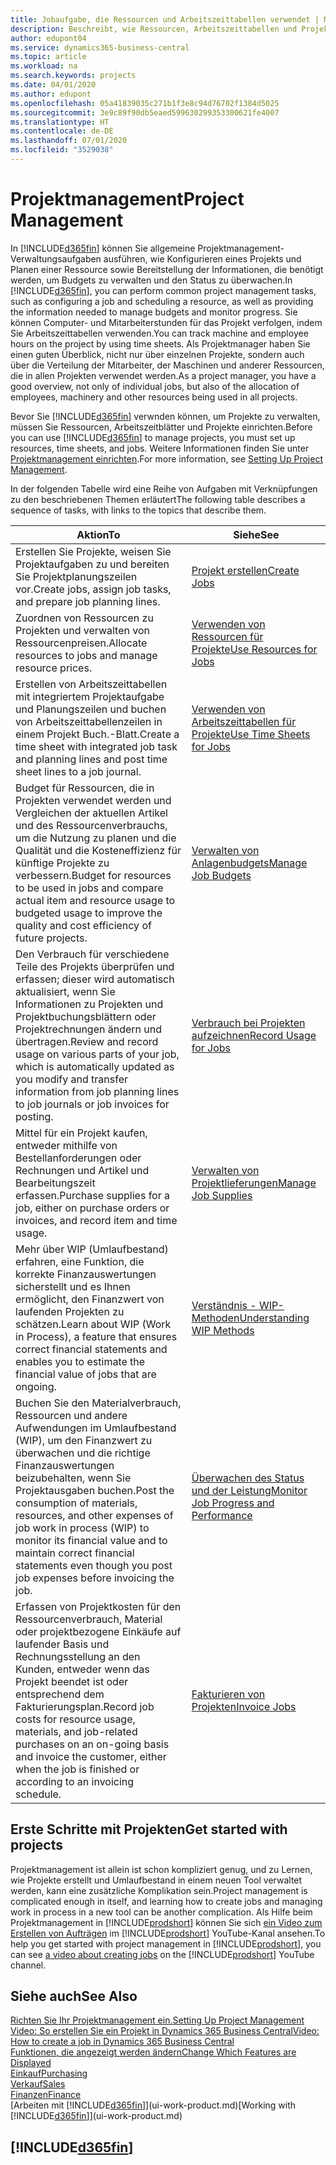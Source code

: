 ```yaml
---
title: Jobaufgabe, die Ressourcen und Arbeitszeittabellen verwendet | Microsoft Docs
description: Beschreibt, wie Ressourcen, Arbeitszeittabellen und Projekte genutzt werden, um Projekte zu verwalten.
author: edupont04
ms.service: dynamics365-business-central
ms.topic: article
ms.workload: na
ms.search.keywords: projects
ms.date: 04/01/2020
ms.author: edupont
ms.openlocfilehash: 05a41839035c271b1f3e8c94d76702f1384d5025
ms.sourcegitcommit: 3e9c89f90db5eaed599630299353300621fe4007
ms.translationtype: HT
ms.contentlocale: de-DE
ms.lasthandoff: 07/01/2020
ms.locfileid: "3529038"
---
```

# <a name="project-management"></a><span data-ttu-id="4df58-103">Projektmanagement</span><span class="sxs-lookup"><span data-stu-id="4df58-103">Project Management</span></span>
<span data-ttu-id="4df58-104">In [!INCLUDE[d365fin](includes/d365fin_md.md)] können Sie allgemeine Projektmanagement-Verwaltungsaufgaben ausführen, wie Konfigurieren eines Projekts und Planen einer Ressource sowie Bereitstellung der Informationen, die benötigt werden, um Budgets zu verwalten und den Status zu überwachen.</span><span class="sxs-lookup"><span data-stu-id="4df58-104">In [!INCLUDE[d365fin](includes/d365fin_md.md)], you can perform common project management tasks, such as configuring a job and scheduling a resource, as well as providing the information needed to manage budgets and monitor progress.</span></span> <span data-ttu-id="4df58-105">Sie können Computer- und Mitarbeiterstunden für das Projekt verfolgen, indem Sie Arbeitszeittabellen verwenden.</span><span class="sxs-lookup"><span data-stu-id="4df58-105">You can track machine and employee hours on the project by using time sheets.</span></span> <span data-ttu-id="4df58-106">Als Projektmanager haben Sie einen guten Überblick, nicht nur über einzelnen Projekte, sondern auch über die Verteilung der Mitarbeiter, der Maschinen und anderer Ressourcen, die in allen Projekten verwendet werden.</span><span class="sxs-lookup"><span data-stu-id="4df58-106">As a project manager, you have a good overview, not only of individual jobs, but also of the allocation of employees, machinery and other resources being used in all projects.</span></span>

<span data-ttu-id="4df58-107">Bevor Sie [!INCLUDE[d365fin](includes/d365fin_md.md)] verwnden können, um Projekte zu verwalten, müssen Sie Ressourcen, Arbeitszeitblätter und Projekte einrichten.</span><span class="sxs-lookup"><span data-stu-id="4df58-107">Before you can use [!INCLUDE[d365fin](includes/d365fin_md.md)] to manage projects, you must set up resources, time sheets, and jobs.</span></span> <span data-ttu-id="4df58-108">Weitere Informationen finden Sie unter [Projektmanagement einrichten](projects-setup-projects.md).</span><span class="sxs-lookup"><span data-stu-id="4df58-108">For more information, see [Setting Up Project Management](projects-setup-projects.md).</span></span>  

<span data-ttu-id="4df58-109">In der folgenden Tabelle wird eine Reihe von Aufgaben mit Verknüpfungen zu den beschriebenen Themen erläutert</span><span class="sxs-lookup"><span data-stu-id="4df58-109">The following table describes a sequence of tasks, with links to the topics that describe them.</span></span>

| <span data-ttu-id="4df58-110">Aktion</span><span class="sxs-lookup"><span data-stu-id="4df58-110">To</span></span> | <span data-ttu-id="4df58-111">Siehe</span><span class="sxs-lookup"><span data-stu-id="4df58-111">See</span></span> |
| --- | --- |
| <span data-ttu-id="4df58-112">Erstellen Sie Projekte, weisen Sie Projektaufgaben zu und bereiten Sie Projektplanungszeilen vor.</span><span class="sxs-lookup"><span data-stu-id="4df58-112">Create jobs, assign job tasks, and prepare job planning lines.</span></span> |[<span data-ttu-id="4df58-113">Projekt erstellen</span><span class="sxs-lookup"><span data-stu-id="4df58-113">Create Jobs</span></span>](projects-how-create-jobs.md) |
| <span data-ttu-id="4df58-114">Zuordnen von Ressourcen zu Projekten und verwalten von Ressourcenpreisen.</span><span class="sxs-lookup"><span data-stu-id="4df58-114">Allocate resources to jobs and manage resource prices.</span></span> |[<span data-ttu-id="4df58-115">Verwenden von Ressourcen für Projekte</span><span class="sxs-lookup"><span data-stu-id="4df58-115">Use Resources for Jobs</span></span>](projects-how-use-resources.md) |
| <span data-ttu-id="4df58-116">Erstellen von Arbeitszeittabellen mit integriertem Projektaufgabe und Planungszeilen und buchen von Arbeitszeittabellenzeilen in einem Projekt Buch.-Blatt.</span><span class="sxs-lookup"><span data-stu-id="4df58-116">Create a time sheet with integrated job task and planning lines and post time sheet lines to a job journal.</span></span> |[<span data-ttu-id="4df58-117">Verwenden von Arbeitszeittabellen für Projekte</span><span class="sxs-lookup"><span data-stu-id="4df58-117">Use Time Sheets for Jobs</span></span>](projects-how-use-time-sheets.md) |
| <span data-ttu-id="4df58-118">Budget für Ressourcen, die in Projekten verwendet werden und Vergleichen der aktuellen Artikel und des Ressourcenverbrauchs, um die Nutzung zu planen und die Qualität und die Kosteneffizienz für künftige Projekte zu verbessern.</span><span class="sxs-lookup"><span data-stu-id="4df58-118">Budget for resources to be used in jobs and compare actual item and resource usage to budgeted usage to improve the quality and cost efficiency of future projects.</span></span> |[<span data-ttu-id="4df58-119">Verwalten von Anlagenbudgets</span><span class="sxs-lookup"><span data-stu-id="4df58-119">Manage Job Budgets</span></span>](projects-how-manage-budgets.md) |
| <span data-ttu-id="4df58-120">Den Verbrauch für verschiedene Teile des Projekts überprüfen und erfassen; dieser wird automatisch aktualisiert, wenn Sie Informationen zu Projekten und Projektbuchungsblättern oder Projektrechnungen ändern und übertragen.</span><span class="sxs-lookup"><span data-stu-id="4df58-120">Review and record usage on various parts of your job, which is automatically updated as you modify and transfer information from job planning lines to job journals or job invoices for posting.</span></span> |[<span data-ttu-id="4df58-121">Verbrauch bei Projekten aufzeichnen</span><span class="sxs-lookup"><span data-stu-id="4df58-121">Record Usage for Jobs</span></span>](projects-how-record-job-usage.md) |
| <span data-ttu-id="4df58-122">Mittel für ein Projekt kaufen, entweder mithilfe von Bestellanforderungen oder Rechnungen und Artikel und Bearbeitungszeit erfassen.</span><span class="sxs-lookup"><span data-stu-id="4df58-122">Purchase supplies for a job, either on purchase orders or invoices, and record item and time usage.</span></span> |[<span data-ttu-id="4df58-123">Verwalten von Projektlieferungen</span><span class="sxs-lookup"><span data-stu-id="4df58-123">Manage Job Supplies</span></span>](projects-how-manage-project-supplies.md) |
| <span data-ttu-id="4df58-124">Mehr über WIP (Umlaufbestand) erfahren, eine Funktion, die korrekte Finanzauswertungen sicherstellt und es Ihnen ermöglicht, den Finanzwert von laufenden Projekten zu schätzen.</span><span class="sxs-lookup"><span data-stu-id="4df58-124">Learn about WIP (Work in Process), a feature that ensures correct financial statements and enables you to estimate the financial value of jobs that are ongoing.</span></span> |[<span data-ttu-id="4df58-125">Verständnis - WIP-Methoden</span><span class="sxs-lookup"><span data-stu-id="4df58-125">Understanding WIP Methods</span></span>](projects-understanding-wip.md) |
| <span data-ttu-id="4df58-126">Buchen Sie den Materialverbrauch, Ressourcen und andere Aufwendungen im Umlaufbestand (WIP), um den Finanzwert zu überwachen und die richtige Finanzauswertungen beizubehalten, wenn Sie Projektausgaben buchen.</span><span class="sxs-lookup"><span data-stu-id="4df58-126">Post the consumption of materials, resources, and other expenses of job work in process (WIP) to monitor its financial value and to maintain correct financial statements even though you post job expenses before invoicing the job.</span></span> |[<span data-ttu-id="4df58-127">Überwachen des Status und der Leistung</span><span class="sxs-lookup"><span data-stu-id="4df58-127">Monitor Job Progress and Performance</span></span>](projects-how-monitor-progress-performance.md) |
| <span data-ttu-id="4df58-128">Erfassen von Projektkosten für den Ressourcenverbrauch, Material oder projektbezogene Einkäufe auf laufender Basis und Rechnungsstellung an den Kunden, entweder wenn das Projekt beendet ist oder entsprechend dem Fakturierungsplan.</span><span class="sxs-lookup"><span data-stu-id="4df58-128">Record job costs for resource usage, materials, and job-related purchases on an on-going basis and invoice the customer, either when the job is finished or according to an invoicing schedule.</span></span> |[<span data-ttu-id="4df58-129">Fakturieren von Projekten</span><span class="sxs-lookup"><span data-stu-id="4df58-129">Invoice Jobs</span></span>](projects-how-invoice-jobs.md) |

## <a name="get-started-with-projects"></a><span data-ttu-id="4df58-130">Erste Schritte mit Projekten</span><span class="sxs-lookup"><span data-stu-id="4df58-130">Get started with projects</span></span>

<span data-ttu-id="4df58-131">Projektmanagement ist allein ist schon kompliziert genug, und zu Lernen, wie Projekte erstellt und Umlaufbestand in einem neuen Tool verwaltet werden, kann eine zusätzliche Komplikation sein.</span><span class="sxs-lookup"><span data-stu-id="4df58-131">Project management is complicated enough in itself, and learning how to create jobs and managing work in process in a new tool can be another complication.</span></span> <span data-ttu-id="4df58-132">Als Hilfe beim Projektmanagement in [!INCLUDE[prodshort](includes/prodshort.md)] können Sie sich [ein Video zum Erstellen von Aufträgen](https://www.youtube.com/watch?v=VqaPWr7BWmw) im [!INCLUDE[prodshort](includes/prodshort.md)] YouTube-Kanal ansehen.</span><span class="sxs-lookup"><span data-stu-id="4df58-132">To help you get started with project management in [!INCLUDE[prodshort](includes/prodshort.md)], you can see [a video about creating jobs](https://www.youtube.com/watch?v=VqaPWr7BWmw) on the [!INCLUDE[prodshort](includes/prodshort.md)] YouTube channel.</span></span>  

## <a name="see-also"></a><span data-ttu-id="4df58-133">Siehe auch</span><span class="sxs-lookup"><span data-stu-id="4df58-133">See Also</span></span>

[<span data-ttu-id="4df58-134">Richten Sie Ihr Projektmanagement ein.</span><span class="sxs-lookup"><span data-stu-id="4df58-134">Setting Up Project Management</span></span>](projects-setup-projects.md)  
[<span data-ttu-id="4df58-135">Video: So erstellen Sie ein Projekt in Dynamics 365 Business Central</span><span class="sxs-lookup"><span data-stu-id="4df58-135">Video: How to create a job in Dynamics 365 Business Central</span></span>](https://www.youtube.com/watch?v=VqaPWr7BWmw)  
[<span data-ttu-id="4df58-136">Funktionen, die angezeigt werden ändern</span><span class="sxs-lookup"><span data-stu-id="4df58-136">Change Which Features are Displayed</span></span>](ui-experiences.md)  
[<span data-ttu-id="4df58-137">Einkauf</span><span class="sxs-lookup"><span data-stu-id="4df58-137">Purchasing</span></span>](purchasing-manage-purchasing.md)  
[<span data-ttu-id="4df58-138">Verkauf</span><span class="sxs-lookup"><span data-stu-id="4df58-138">Sales</span></span>](sales-manage-sales.md)  
[<span data-ttu-id="4df58-139">Finanzen</span><span class="sxs-lookup"><span data-stu-id="4df58-139">Finance</span></span>](finance.md)  
<span data-ttu-id="4df58-140">[Arbeiten mit [!INCLUDE[d365fin](includes/d365fin_md.md)]](ui-work-product.md)</span><span class="sxs-lookup"><span data-stu-id="4df58-140">[Working with [!INCLUDE[d365fin](includes/d365fin_md.md)]](ui-work-product.md)</span></span>  

## [!INCLUDE[d365fin](includes/free_trial_md.md)]  
